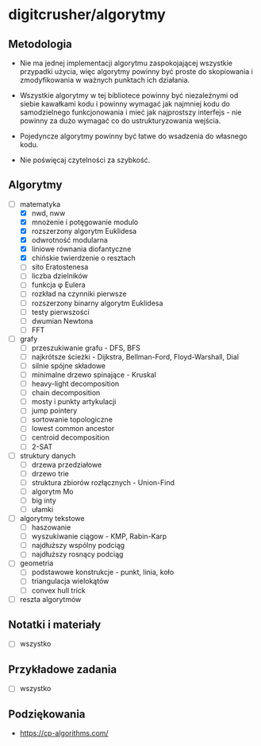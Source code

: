 # digitcrusher/algorytmy

## Metodologia

- Nie ma jednej implementacji algorytmu zaspokojającej wszystkie przypadki użycia, więc algorytmy powinny być proste do skopiowania i zmodyfikowania w ważnych punktach ich działania.

- Wszystkie algorytmy w tej bibliotece powinny być niezależnymi od siebie kawałkami kodu i powinny wymagać jak najmniej kodu do samodzielnego funkcjonowania i mieć jak najprostszy interfejs - nie powinny za dużo wymagać co do ustrukturyzowania wejścia.

- Pojedyncze algorytmy powinny być łatwe do wsadzenia do własnego kodu.

- Nie poświęcaj czytelności za szybkość.

## Algorytmy

- [ ] matematyka
  - [x] nwd, nww
  - [x] mnożenie i potęgowanie modulo
  - [x] rozszerzony algorytm Euklidesa
  - [x] odwrotność modularna
  - [x] liniowe równania diofantyczne
  - [x] chińskie twierdzenie o resztach
  - [ ] sito Eratostenesa
  - [ ] liczba dzielników
  - [ ] funkcja φ Eulera
  - [ ] rozkład na czynniki pierwsze
  - [ ] rozszerzony binarny algorytm Euklidesa
  - [ ] testy pierwszości
  - [ ] dwumian Newtona
  - [ ] FFT
- [ ] grafy
  - [ ] przeszukiwanie grafu - DFS, BFS
  - [ ] najkrótsze ścieżki - Dijkstra, Bellman-Ford, Floyd-Warshall, Dial
  - [ ] silnie spójne składowe
  - [ ] minimalne drzewo spinające - Kruskal
  - [ ] heavy-light decomposition
  - [ ] chain decomposition
  - [ ] mosty i punkty artykulacji
  - [ ] jump pointery
  - [ ] sortowanie topologiczne
  - [ ] lowest common ancestor
  - [ ] centroid decomposition
  - [ ] 2-SAT
- [ ] struktury danych
  - [ ] drzewa przedziałowe
  - [ ] drzewo trie
  - [ ] struktura zbiorów rozłącznych - Union-Find
  - [ ] algorytm Mo
  - [ ] big inty
  - [ ] ułamki
- [ ] algorytmy tekstowe
  - [ ] haszowanie
  - [ ] wyszukiwanie ciągow - KMP, Rabin-Karp
  - [ ] najdłuższy wspólny podciąg
  - [ ] najdłuższy rosnący podciąg
- [ ] geometria
  - [ ] podstawowe konstrukcje - punkt, linia, koło
  - [ ] triangulacja wielokątów
  - [ ] convex hull trick
- [ ] reszta algorytmów

## Notatki i materiały

- [ ] wszystko

## Przykładowe zadania

- [ ] wszystko

## Podziękowania

- https://cp-algorithms.com/
